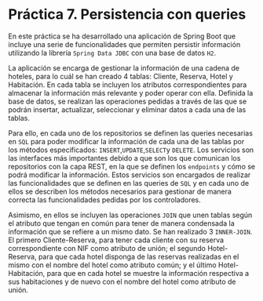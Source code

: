 # Práctica 7. Persistencia con queries

En este práctica se ha desarrollado una aplicación de Spring Boot que incluye una serie de funcionalidades que permiten persistir información utilizando la librería ``Spring Data JDBC`` con una base de datos ``H2``.

La aplicación se encarga de gestionar la información de una cadena de hoteles, para lo cuál se han creado 4 tablas: Cliente, Reserva, Hotel y Habitación. En cada tabla se incluyen los atributos correspondientes para almacenar la información
más relevante y poder operar con ella. Definida la base de datos, se realizan las operaciones pedidas a través de las que se podrán insertar, actualizar, seleccionar y eliminar datos a cada una de las tablas.

Para ello, en cada uno de los repositorios se definen las queries necesarias en ``SQL`` para poder modificar la información de cada una de las tablas por los métodos especificados: ``INSERT``,``UPDATE``,``SELECT``y ``DELETE``. Los servicios son las interfaces
más importantes debido a que son los que comunican los repositorios con la capa REST, en la que se definen los ``endpoints`` y cómo se podrá modificar la información. Estos servicios son encargados de realizar las funcionalidades que se definen en las queries de ``SQL`` y 
en cada uno de ellos se describen los métodos necesarios para gestionar de manera correcta las funcionalidades pedidas por los controladores.

Asimismo, en ellos se incluyen las operaciones ``JOIN`` que unen tablas según el atributo que tengan en común para tener de manera condensada la información que se refiere a un mismo dato. Se han realizado 3 ``INNER-JOIN``. El primero Cliente-Reserva, para tener cada
cliente con su reserva correspondiente con NIF como atributo de unión; el segundo Hotel-Reserva, para que cada hotel disponga de las reservas realizadas en el mismo con el nombre del hotel como atributo común; y el último Hotel-Habitación, para que en cada hotel se muestre la información respectiva 
a sus habitaciones y de nuevo con el nombre del hotel como atributo de unión.


